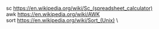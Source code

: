 sc https://en.wikipedia.org/wiki/Sc_(spreadsheet_calculator) \
awk https://en.wikipedia.org/wiki/AWK \
sort https://en.wikipedia.org/wiki/Sort_(Unix) \
